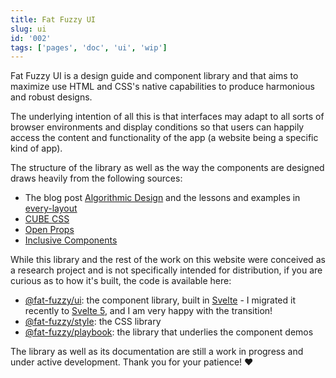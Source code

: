```yaml
---
title: Fat Fuzzy UI
slug: ui
id: '002'
tags: ['pages', 'doc', 'ui', 'wip']
---
```


Fat Fuzzy UI is a design guide and component library and that aims to maximize use HTML and
CSS's native capabilities to produce harmonious and robust designs.

The underlying intention of all this is that interfaces may adapt to all sorts of browser environments and display conditions so that users can happily access the content and functionality of the app (a website being a specific kind of app).

The structure of the library as well as the way the components are designed draws heavily from the following sources:

- The blog post [Algorithmic Design](https://every-layout.dev/blog/algorithmic-design/) and the lessons and examples in [every-layout](https://every-layout.dev/)
- [CUBE CSS](https://cube.fyi/)
- [Open Props](https://open-props.style/)
- [Inclusive Components](https://inclusive-components.design)

While this library and the rest of the work on this website were conceived as a research project and is not specifically intended for distribution, if you are curious as to how it's built, the code is available here:

- [@fat-fuzzy/ui](https://github.com/fat-fuzzy/rocks/tree/main/packages/ui): the component library, built in [Svelte](https://svelte.dev/) - I migrated it recently to [Svelte 5](https://svelte-5-preview.vercel.app/docs/introduction), and I am very happy with the transition!
- [@fat-fuzzy/style](https://github.com/fat-fuzzy/rocks/tree/main/packages/style): the CSS library
- [@fat-fuzzy/playbook](https://github.com/fat-fuzzy/rocks/tree/main/packages/playbook): the library that underlies the component demos

<p class="feedback:prose status:default bg:default:100 variant:bare emoji:wip">
The library as well as its documentation are still a work in progress and under active
development. Thank you for your patience! ❤️</p>
